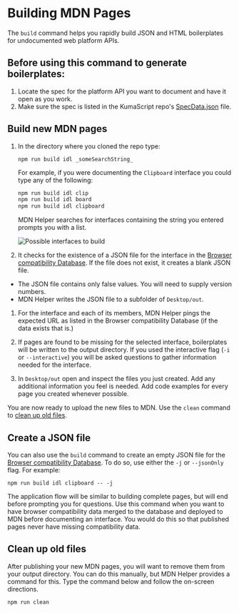 # Building MDN Pages

The `build` command helps you rapidly build JSON and HTML boilerplates for undocumented web platform APIs.

## Before using this command to generate boilerplates:

1. Locate the spec for the platform API you want to document and have it open as you work.
1. Make sure the spec is listed in the KumaScript repo's [SpecData.json](https://github.com/mdn/kumascript/blob/master/macros/SpecData.json) file.

## Build new MDN pages

1. In the directory where you cloned the repo type:

   `npm run build idl _someSearchString_`

   For example, if you were documenting the `Clipboard` interface you could type any of the following:

   ```bash
   npm run build idl clip
   npm run build idl board
   npm run build idl clipboard
   ```

   MDN Helper searches for interfaces containing the string you entered prompts you with a list.

   ![Possible interfaces to build](select-an-interface.png)

1. It checks for the existence of a JSON file for the interface in the [Browser compatibility Database](https://github.com/mdn/browser-compat-data). If the file does not exist, it creates a blank JSON file.
  * The JSON file contains only false values. You will need to supply version numbers. 
  * MDN Helper writes the JSON file to a subfolder of `Desktop/out`.
1. For the interface and each of its members, MDN Helper pings the expected URL as listed in the Browser compatibility Database (if the data exists that is.)

1. If pages are found to be missing for the selected interface, boilerplates will be written to the output directory. If you used the interactive flag (`-i` or `--interactive`) you will be asked questions to gather information needed for the interface. 

1. In `Desktop/out` open and inspect the files you just created. Add any additional information you feel is needed. Add code examples for every page you created whenever possible.

You are now ready to upload the new files to MDN. Use the `clean` command to [clean up old files](#clean-up-old-files).

## Create a JSON file

You can also use the `build` command to create an empty JSON file for the [Browser compatibility Database](https://github.com/mdn/browser-compat-data). To do so, use either the `-j` or `--jsonOnly` flag. For example:

`npm run build idl clipboard -- -j`

The application flow will be similar to building complete pages, but will end before prompting you for questions. Use this command when you want to have browser compatibility data merged to the database and deployed to MDN before documenting an interface. You would do this so that published pages never have missing compatibility data.

## Clean up old files

After publishing your new MDN pages, you will want to remove them from your output directory. You can do this manually, but MDN Helper provides a command for this. Type the command below and follow the on-screen directions.

`npm run clean`
